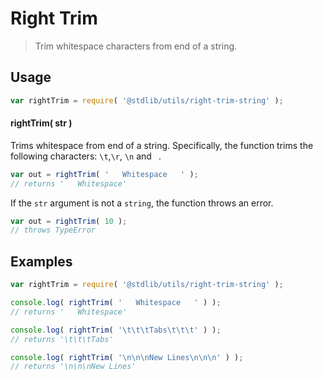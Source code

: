 Right Trim
===

> Trim whitespace characters from end of a string.

<!-- <usage> -->

## Usage

``` javascript
var rightTrim = require( '@stdlib/utils/right-trim-string' );
```

#### rightTrim( str )

Trims whitespace from end of a string. Specifically, the function trims the following characters: `\t`,`\r`, `\n` and ` `.

``` javascript
var out = rightTrim( '   Whitespace   ' );
// returns '   Whitespace'
```

If the `str` argument is not a `string`, the function throws an error.

``` javascript
var out = rightTrim( 10 );
// throws TypeError
```

<!-- </usage> -->

<!-- <examples> -->

## Examples

``` javascript
var rightTrim = require( '@stdlib/utils/right-trim-string' );

console.log( rightTrim( '   Whitespace   ' ) );
// returns '   Whitespace'

console.log( rightTrim( '\t\t\tTabs\t\t\t' ) );
// returns '\t\t\tTabs'

console.log( rightTrim( '\n\n\nNew Lines\n\n\n' ) );
// returns '\n\n\nNew Lines'
```

<!-- </examples> -->

<!-- <links> -->

<!-- </links> -->
